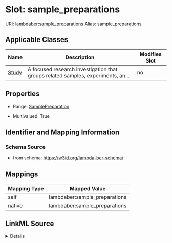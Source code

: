 

# Slot: sample_preparations 



URI: [lambdaber:sample_preparations](https://w3id.org/lambda-ber-schema/sample_preparations)
Alias: sample_preparations

<!-- no inheritance hierarchy -->





## Applicable Classes

| Name | Description | Modifies Slot |
| --- | --- | --- |
| [Study](Study.md) | A focused research investigation that groups related samples, experiments, an... |  no  |






## Properties

* Range: [SamplePreparation](SamplePreparation.md)

* Multivalued: True




## Identifier and Mapping Information






### Schema Source


* from schema: https://w3id.org/lambda-ber-schema/




## Mappings

| Mapping Type | Mapped Value |
| ---  | ---  |
| self | lambdaber:sample_preparations |
| native | lambdaber:sample_preparations |




## LinkML Source

<details>
```yaml
name: sample_preparations
from_schema: https://w3id.org/lambda-ber-schema/
rank: 1000
alias: sample_preparations
owner: Study
domain_of:
- Study
range: SamplePreparation
multivalued: true
inlined: true
inlined_as_list: true

```
</details>